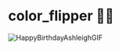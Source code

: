 # color_flipper 🎈🎨
![HappyBirthdayAshleighGIF](https://user-images.githubusercontent.com/99292913/210190068-be669d1b-e41d-458a-8642-92910e22eb17.gif)
